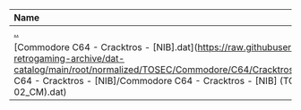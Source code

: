 |Name|Size|
|:---|---:|
|[..](../index.html)|DIR|
|[Commodore C64 - Cracktros - [NIB].dat](https://raw.githubusercontent.com/open-retrogaming-archive/dat-catalog/main/root/normalized/TOSEC/Commodore/C64/Cracktros/[NIB]/Commodore C64 - Cracktros - [NIB]/Commodore C64 - Cracktros - [NIB] (TOSEC-v2018-07-02_CM).dat)|1463|
